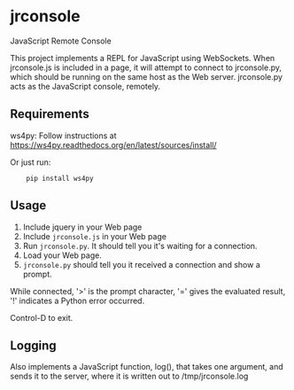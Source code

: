 # jrconsole
JavaScript Remote Console

This project implements a REPL for JavaScript using WebSockets. When
jrconsole.js is included in a page, it will attempt to connect to
jrconsole.py, which should be running on the same host as the Web
server. jrconsole.py acts as the JavaScript console, remotely.

## Requirements

ws4py: Follow instructions at
https://ws4py.readthedocs.org/en/latest/sources/install/

Or just run:

```shell
	pip install ws4py
```

## Usage

1.  Include jquery in your Web page
2.  Include `jrconsole.js` in your Web page
3.  Run `jrconsole.py`. It should tell you it's waiting for a
    connection.
4.  Load your Web page.
5.  `jrconsole.py` should tell you it received a connection and show a
    prompt.

While connected, '>' is the prompt character, '=' gives the evaluated
result, '!' indicates a Python error occurred.

Control-D to exit.

## Logging

Also implements a JavaScript function, log(), that takes one argument,
and sends it to the server, where it is written out to
/tmp/jrconsole.log
